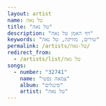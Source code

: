 ```yaml
---
layout: artist
name: טל נאה
title: "טל נאה"
description: "דף האמן טל נאה"
keywords: "שירים, מוזיקה, טל נאה"
permalink: /artists/טל-נאה/
redirect_from:
  - /artists/list/טל נאה
songs:
  - number: "32741"
    name: "צמאה נפשי"
    album: "סינגלים"
    artist: "טל נאה"
---
```


